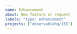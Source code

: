 ```yaml
---
name: Enhancement
about: New feature or request
labels: "type: enhancement"
projects: ["observablehq/155"]
---
```

